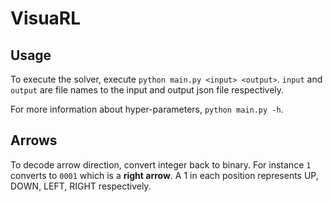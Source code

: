 # VisuaRL

## Usage

To execute the solver, execute `python main.py <input> <output>`. `input` and `output` are file names to the input and output json file respectively.

For more information about hyper-parameters, `python main.py -h`.

## Arrows

To decode arrow direction, convert integer back to binary. For instance `1` converts to `0001` which is a **right arrow**. A 1 in each position represents UP, DOWN, LEFT, RIGHT respectively.
